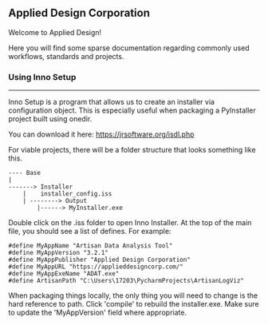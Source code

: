 ## Applied Design Corporation
Welcome to Applied Design! 

Here you will find some sparse documentation regarding commonly used workflows, standards and projects.

### Using Inno Setup
---
Inno Setup is a program that allows us to create an installer via configuration object. This is especially useful when packaging a PyInstaller project built using onedir. 

You can download it here:
https://jrsoftware.org/isdl.php

For viable projects, there will be a folder structure that looks something like this.

```
---- Base
|
-------> Installer
    |    installer_config.iss
    | --------> Output
        |------> MyInstaller.exe

```

Double click on the .iss folder to open Inno Installer. At the top of the main file, you should see a list of defines. For example:

```
#define MyAppName "Artisan Data Analysis Tool"
#define MyAppVersion "3.2.1"
#define MyAppPublisher "Applied Design Corporation"
#define MyAppURL "https://applieddesigncorp.com/"
#define MyAppExeName "ADAT.exe"
#define ArtisanPath "C:\Users\17203\PycharmProjects\ArtisanLogViz"
```

When packaging things locally, the only thing you will need to change is the hard reference to path. Click 'compile' to rebuild the installer.exe. Make sure to update the 'MyAppVersion' field where appropriate.



